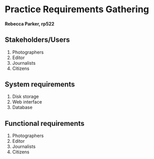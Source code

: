 # Practice Requirements Gathering
#### Rebecca Parker, rp522

## Stakeholders/Users 
1. Photographers
2. Editor
3. Journalists
4. Citizens

## System requirements
1. Disk storage
2. Web interface
3. Database

## Functional requirements
1. Photographers
2. Editor
3. Journalists
4. Citizens
